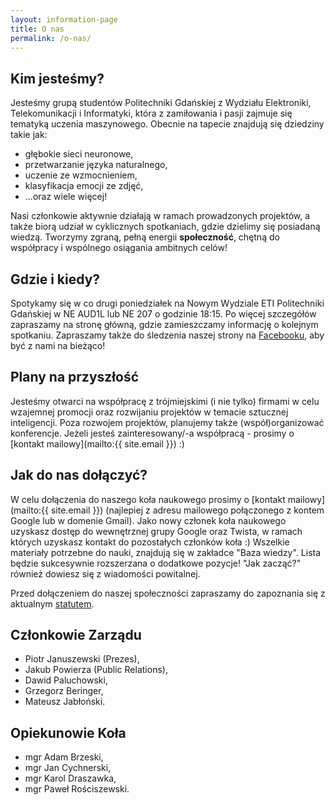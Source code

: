 ```yaml
---
layout: information-page
title: O nas
permalink: /o-nas/
---
```


## Kim jesteśmy?
Jesteśmy grupą studentów Politechniki Gdańskiej z Wydziału Elektroniki, Telekomunikacji i Informatyki, która z zamiłowania i pasji zajmuje się tematyką uczenia maszynowego. Obecnie na tapecie znajdują się dziedziny takie jak:
 - głębokie sieci neuronowe,
 - przetwarzanie języka naturalnego,
 - uczenie ze wzmocnieniem,
 - klasyfikacja emocji ze zdjęć,
 - ...oraz wiele więcej!

Nasi członkowie aktywnie działają w ramach prowadzonych projektów, a także biorą udział w cyklicznych spotkaniach, gdzie dzielimy się posiadaną wiedzą. Tworzymy zgraną, pełną energii **społeczność**, chętną do współpracy i wspólnego osiągania ambitnych celów!

## Gdzie i kiedy?
Spotykamy się w co drugi poniedziałek na Nowym Wydziale ETI Politechniki Gdańskiej w NE AUD1L lub NE 207 o godzinie 18:15. Po więcej szczegółów zapraszamy na stronę główną, gdzie zamieszczamy informację o kolejnym spotkaniu. Zapraszamy także do śledzenia naszej strony na [Facebooku](http://facebook.com/GradientPG), aby być z nami na bieżąco!

## Plany na przyszłość
Jesteśmy otwarci na współpracę z trójmiejskimi (i nie tylko) firmami w celu wzajemnej promocji oraz rozwijaniu projektów w temacie sztucznej inteligencji. Poza rozwojem projektów, planujemy także (współ)organizować konferencje. Jeżeli jesteś zainteresowany/-a współpracą - prosimy o [kontakt mailowy](mailto:{{ site.email }}) :)

## Jak do nas dołączyć?
W celu dołączenia do naszego koła naukowego prosimy o [kontakt mailowy](mailto:{{ site.email }}) (najlepiej z adresu mailowego połączonego z kontem Google lub w domenie Gmail). Jako nowy członek koła naukowego uzyskasz dostęp do wewnętrznej grupy Google oraz Twista, w ramach których uzyskasz kontakt do pozostałych członków koła :) Wszelkie materiały potrzebne do nauki, znajdują się w zakładce "Baza wiedzy". Lista będzie sukcesywnie rozszerzana o dodatkowe pozycje! "Jak zacząć?" również dowiesz się z wiadomości powitalnej.

Przed dołączeniem do naszej społeczności zapraszamy do zapoznania się z aktualnym [statutem](/statut).

## Członkowie Zarządu
 - Piotr Januszewski (Prezes),
 - Jakub Powierza (Public Relations),
 - Dawid Paluchowski,
 - Grzegorz Beringer,
 - Mateusz Jabłoński.

## Opiekunowie Koła
 - mgr Adam Brzeski,
 - mgr Jan Cychnerski,
 - mgr Karol Draszawka,
 - mgr Paweł Rościszewski.

